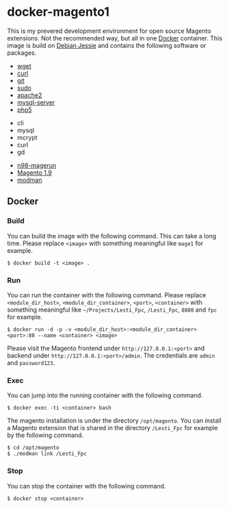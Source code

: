 # docker-magento1

This is my prevered development environment for open source Magento extensions. Not the
recommended way, but all in one [Docker](https://www.docker.com/) container. This image is build on
[Debian Jessie](https://www.debian.org/) and contains the following software or packages.

* [wget](http://www.gnu.org/software/wget/)
* [curl](https://curl.haxx.se/)
* [git](https://git-scm.com/)
* [sudo](https://www.sudo.ws/)
* [apache2](http://httpd.apache.org/)
* [mysql-server](http://www.mysql.com/)
* [php5](http://php.net/)
 + cli
 + mysql
 + mcrypt
 + curl
 + gd
* [n98-magerun](https://github.com/netz98/n98-magerun)
* [Magento 1.9](https://magento.com/)
* [modman](https://github.com/colinmollenhour/modman)

## Docker

### Build

You can build the image with the following command. This can take a long time. Please replace `<image>` with something
meaningful like `mage1` for example.
```
$ docker build -t <image> .
```

### Run

You can run the container with the following command. Please replace `<module_dir_host>`, `<module_dir_container>`,
`<port>`, `<container>` with something meaningful like `~/Projects/Lesti_Fpc`, `/Lesti_Fpc`, `8080` and `fpc` for
example.
```
$ docker run -d -p -v <module_dir_host>:<module_dir_container> <port>:80 --name <container> <image>
```
Please visit the Magento frontend under `http://127.0.0.1:<port>` and backend under `http://127.0.0.1:<port>/admin`. The
credentials are `admin` and `password123`.

### Exec

You can jump into the running container with the following command.
```
$ docker exec -ti <container> bash
```
The magento installation is under the directory `/opt/magento`. You can install a Magento extension that is shared in
the directory `/Lesti_Fpc` for example by the following command.
```
$ cd /opt/magento
$ ./modman link /Lesti_Fpc
```

### Stop

You can stop the container with the following command.
```
$ docker stop <container>
```
